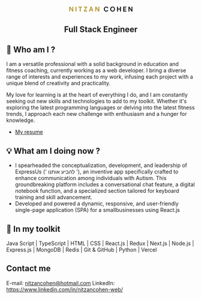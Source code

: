 <div align="center">
    <img src="./NITZANCOHEN_logo.png" alt="logo" width="35%">
    <h2 align="center">Full Stack Engineer</h2>
</div>

##  👋 Who am I ?
I am a versatile professional with a solid background in education and fitness coaching, currently working as a web developer. I bring a diverse range of interests and experiences to my work, infusing each project with a unique blend of creativity and practicality.

My love for learning is at the heart of everything I do, and I am constantly seeking out new skills and technologies to add to my toolkit. Whether it's exploring the latest programming languages or delving into the latest fitness trends, I approach each new challenge with enthusiasm and a hunger for knowledge.

* [My resume](./CV_NitzanCohen.pdf)

## 💡 What am I doing now ?
- I spearheaded the conceptualization, development, and leadership of ExpressUs (' להביע אותנו '), an inventive app specifically crafted to enhance communication among individuals with Autism. This groundbreaking platform includes a conversational chat feature, a digital notebook function, and a specialized section tailored for keyboard training and skill advancement.
- Developed and powered a dynamic, responsive, and user-friendly single-page application (SPA) for a smallbusinesses using React.js

## 💼 In my toolkit
Java Script | TypeScript | HTML | CSS | React.js | Redux | Next.js | Node.js | Express.js | MongoDB | Redis | Git & GitHub | Python | Vercel

## Contact me
E-mail: nitzancohen@hotmail.com
LinkedIn: https://www.linkedin.com/in/nitzancohen-web/
